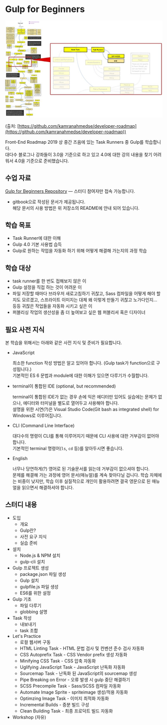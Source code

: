# Gulp for Beginners


![Front-End Roadmap](images/fed-roadmap-taskrunner.jpg)

(출처: [https://github.com/kamranahmedse/developer-roadmap](https://github.com/kamranahmedse/developer-roadmap))

Front-End Roadmap 2019 상 중간 즈음에 있는 Task Runners 중 Gulp를 학습합니다. <br>
대다수 블로그나 강좌들이 3.0을 기준으로 하고 있고 4.0에 대한 강의 내용을 찾기 어려워서 4.0을 기준으로 준비했습니다.

## 수업 자료

[Gulp for Beginners Repository](https://github.com/mulder21c/gulp-study) &mdash; 스터디 참여자만 접속 가능합니다.

- gitbook으로 작성된 문서가 제공됩니다. <br>
  해당 문서의 사용 방법은 위 저장소의 README에 안내 되어 있습니다.

## 학습 목표

- Task Runner에 대한 이해
- Gulp 4.0 기본 사용법 습득
- Gulp로 원하는 작업을 자동화 하기 위해 어떻게 해결해 가는지의 과정 학습

## 학습 대상

- task runner를 한 번도 접해보지 않은 이
- Gulp 설정을 직접 하는 것이 어려운 이
- 파일 저장할 때마다 브라우저 새로고침하기 귀찮고, Sass 컴파일을 어떻게 해야 할지도 모르겠고, 스프라이트 이미지는
  대체 왜 이렇게 만들기 귀찮고 노가다인지... 등등 귀찮은 작업들을 자동화 시키고 싶은 이
- 퍼블리싱 작업의 생산성을 좀 더 높여보고 싶은 웹 퍼블리셔 혹은 디자이너

## 필요 사전 지식

본 학습을 위해서는 아래와 같은 사전 지식 및 준비가 필요합니다.

- JavaScript

  최소한 function 작성 방법은 알고 있어야 합니다. (Gulp task가 function으로 구성됩니다.) <br>
  기본적인 ES 6 문법과 module에 대한 이해가 있으면 다루기가 수월합니다.

- terminal이 통합된 IDE (optional, but recommended)

  terminal이 통합된 IDE가 없는 경우 손에 익은 에디터만 있어도 실습에는 문제가 없으나, 에디터와 터미널을 별도로
  열어두고 사용해야 합니다. <br>
  설명을 위한 시연(?)은 Visual Studio Code(Git bash as integrated shell) for Windows로 이루어집니다.

- CLI (Command Line Interface)

  대다수의 명령이 CLI를 통해 이루어지기 때문에 CLI 사용에 대한 거부감이 없어야 합니다. <br>
  기본적인 terminal 명령어(`ls`, `cd` 등)를 알아두시면 좋습니다.

- English

  너무나 당연하게(?) 영어로 된 기술문서를 읽는데 거부감이 없으셔야 합니다. <br>
  문제를 해결해 가는 과정에 영어 문서(매뉴얼)를 계속 찾아다닐 겁니다. 학습 자체에는 비중이 낮지만, 학습 이후
  실질적으로 개인이 활용하려면 결국 영문으로 된 매뉴얼을 읽으면서 해결하셔야 합니다.

## 스터디 내용

- 도입
  + 개요
  + Gulp란?
  + 사전 요구 지식
  + 실습 준비
- 설치
  + Node.js & NPM 설치
  + gulp-cli 설치
- Gulp 프로젝트 생성
  + package.json 파일 생성
  + Gulp 설치
  + gulpfile.js 파일 생성
  + ES6를 위한 설정
- Gulp 기초
  + 파일 다루기
  + globbing 설명
- Task 작성
  + 내보내기
  + task 조합
- Let's Practice
  + 로컬 웹서버 구동
  + HTML Linting Task - HTML 문법 검사 및 컨벤션 준수 검사 자동화
  + CSS Autoprefix Task - CSS Vendor prefix 생성 자동화
  + Minifying CSS Task - CSS 압축 자동화
  + Uglifying JavaScript Task - JavaScript 난독화 자동화
  + Sourcemap Task - 난독화 된 JavaScript의 sourcemap 생성
  + Pipe Breaking on Error - 오류 발생 시 gulp 중단 해결하기
  + SCSS Precompile Task - Sass/SCSS 컴파일 자동화
  + Automate Image Sprite - spriteimage 생성/적용 자동화
  + Optimzing Image Task - 이미지 최적화 자동화
  + Incremental Builds - 증분 빌드 구성
  + Clean Building Task - 최종 프로덕트 빌드 자동화
- Workshop (자유)

